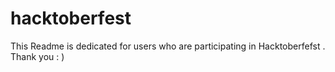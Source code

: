 # hacktoberfest
 
This Readme is dedicated for users who are participating in Hacktoberfefst . Thank you : )
